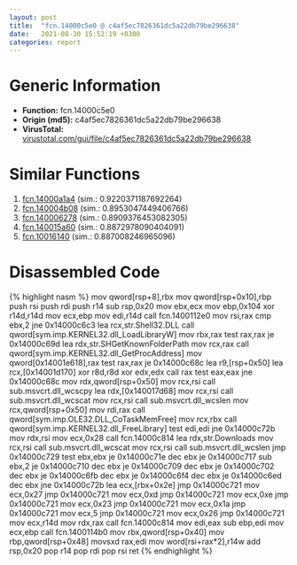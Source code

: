 ```yaml
---
layout: post
title:  "fcn.14000c5e0 @ c4af5ec7826361dc5a22db79be296638"
date:   2021-08-30 15:52:19 +0300
categories: report
---
```


# Generic Information
- **Function:** fcn.14000c5e0
- **Origin (md5):** c4af5ec7826361dc5a22db79be296638
- **VirusTotal:** [virustotal.com/gui/file/c4af5ec7826361dc5a22db79be296638][virustotal_ref]



# Similar Functions

1. [fcn.14000a1a4][similar_1_ref] (sim.: 0.9220371187692264)
2. [fcn.140004b08][similar_2_ref] (sim.: 0.8953047449406766)
3. [fcn.140006278][similar_3_ref] (sim.: 0.8909376453082305)
4. [fcn.140015a60][similar_4_ref] (sim.: 0.8872978090404091)
5. [fcn.10016140][similar_5_ref] (sim.: 0.887008246965096)


# Disassembled Code

{% highlight nasm %}
mov qword[rsp+8],rbx
mov qword[rsp+0x10],rbp
push rsi
push rdi
push r14
sub rsp,0x20
mov ebx,ecx
mov ebp,0x104
xor r14d,r14d
mov ecx,ebp
mov edi,r14d
call fcn.1400112e0
mov rsi,rax
cmp ebx,2
jne 0x14000c6c3
lea rcx,str.Shell32.DLL
call qword[sym.imp.KERNEL32.dll_LoadLibraryW]
mov rbx,rax
test rax,rax
je 0x14000c69d
lea rdx,str.SHGetKnownFolderPath
mov rcx,rax
call qword[sym.imp.KERNEL32.dll_GetProcAddress]
mov qword[0x14001e618],rax
test rax,rax
je 0x14000c68c
lea r9,[rsp+0x50]
lea rcx,[0x14001d170]
xor r8d,r8d
xor edx,edx
call rax
test eax,eax
jne 0x14000c68c
mov rdx,qword[rsp+0x50]
mov rcx,rsi
call sub.msvcrt.dll_wcscpy
lea rdx,[0x140017d68]
mov rcx,rsi
call sub.msvcrt.dll_wcscat
mov rcx,rsi
call sub.msvcrt.dll_wcslen
mov rcx,qword[rsp+0x50]
mov rdi,rax
call qword[sym.imp.OLE32.DLL_CoTaskMemFree]
mov rcx,rbx
call qword[sym.imp.KERNEL32.dll_FreeLibrary]
test edi,edi
jne 0x14000c72b
mov rdx,rsi
mov ecx,0x28
call fcn.14000c814
lea rdx,str.Downloads
mov rcx,rsi
call sub.msvcrt.dll_wcscat
mov rcx,rsi
call sub.msvcrt.dll_wcslen
jmp 0x14000c729
test ebx,ebx
je 0x14000c71e
dec ebx
je 0x14000c717
sub ebx,2
je 0x14000c710
dec ebx
je 0x14000c709
dec ebx
je 0x14000c702
dec ebx
je 0x14000c6fb
dec ebx
je 0x14000c6f4
dec ebx
je 0x14000c6ed
dec ebx
jne 0x14000c72b
lea ecx,[rbx+0x2e]
jmp 0x14000c721
mov ecx,0x27
jmp 0x14000c721
mov ecx,0xd
jmp 0x14000c721
mov ecx,0xe
jmp 0x14000c721
mov ecx,0x23
jmp 0x14000c721
mov ecx,0x1a
jmp 0x14000c721
mov ecx,5
jmp 0x14000c721
mov ecx,0x26
jmp 0x14000c721
mov ecx,r14d
mov rdx,rax
call fcn.14000c814
mov edi,eax
sub ebp,edi
mov ecx,ebp
call fcn.1400114b0
mov rbx,qword[rsp+0x40]
mov rbp,qword[rsp+0x48]
movsxd rax,edi
mov word[rsi+rax*2],r14w
add rsp,0x20
pop r14
pop rdi
pop rsi
ret 
{% endhighlight %}


[similar_1_ref]: /report/fcn.14000a1a4@c4af5ec7826361dc5a22db79be296638
[similar_2_ref]: /report/fcn.140004b08@c4af5ec7826361dc5a22db79be296638
[similar_3_ref]: /report/fcn.140006278@c4af5ec7826361dc5a22db79be296638
[similar_4_ref]: /report/fcn.140015a60@c4af5ec7826361dc5a22db79be296638
[similar_5_ref]: /report/fcn.10016140@8612a093e960bd1a5a7c69fa18a840d3
[virustotal_ref]: https://www.virustotal.com/gui/file/c4af5ec7826361dc5a22db79be296638